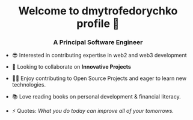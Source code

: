 <h1 align="center">Welcome to dmytrofedorychko profile 👋</h1>
<h3 align="center">A Principal Software Engineer</h3>

- 😎 Interested in contributing expertise in web2 and web3 development

- 👯 Looking to collaborate on **Innovative Projects**

- 👨‍💻 Enjoy contributing to Open Source Projects and eager to learn new technologies. 

- 📚 Love reading books on personal development & financial literacy. 

- ⚡ Quotes: *What you do today can improve all of your tomorrows.*
